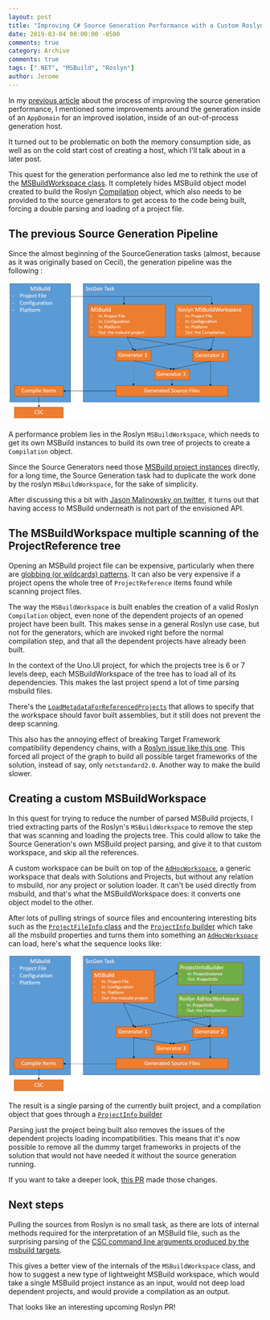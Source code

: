```yaml
---
layout: post
title: "Improving C# Source Generation Performance with a Custom Roslyn Workspace"
date: 2019-03-04 00:00:00 -0500
comments: true
category: Archive
comments: true
tags: [".NET", "MSBuild", "Roslyn"]
author: Jerome
---
```


In my [previous article](https://jaylee.org/archive/2019/01/06/improving-out-of-process-csharp-source-generation-performance.html) about the process of improving the source generation performance, I mentioned some improvements around the generation inside of an `AppDomain` for an improved isolation, inside of an out-of-process generation host.

It turned out to be problematic on both the memory consumption side, as well as on the cold start cost of creating a host, which I'll talk about in a later post.

This quest for the generation performance also led me to rethink the use of the [MSBuildWorkspace class](https://gist.github.com/DustinCampbell/32cd69d04ea1c08a16ae5c4cd21dd3a3). It completely hides MSBuild object model created to build the Roslyn [Compilation](https://docs.microsoft.com/en-us/dotnet/api/microsoft.codeanalysis.compilation?view=roslyn-dotnet) object, which also needs to be provided to the source generators to get access to the code being built, forcing a double parsing and loading of a project file.

<!-- more -->

## The previous Source Generation Pipeline

Since the almost beginning of the SourceGeneration tasks (almost, because as it was originally based on Cecil), the generation pipeline was the following :

![Source Generation flow](/assets/images/2019-03-04-srcgen-01.png)

A performance problem lies in the Roslyn `MSBuildWorkspace`, which needs to get its own MSBuild instances to build its own tree of projects to create a `Compilation` object.

Since the Source Generators need those [MSBuild project instances](https://github.com/nventive/Uno.SourceGeneration/blob/6912bc1a451c7b2652dddba4065b6b00b5584f3e/src/Uno.SourceGeneration.Engine.Shared/SourceGeneratorEngine.cs#L73) directly, for a long time, the Source Generation task had to duplicate the work done by the roslyn `MSBuildWorkspace`, for the sake of simplicity.

After discussing this a bit with [Jason Malinowsky on twitter](https://twitter.com/jasonmalinowski/status/1093179721351815168), it turns out that having access to MSBuild underneath is not part of the envisioned API.

## The MSBuildWorkspace multiple scanning of the ProjectReference tree

Opening an MSBuild project file can be expensive, particularly when there are [globbing (or wildcards) patterns](https://docs.microsoft.com/en-us/visualstudio/msbuild/import-element-msbuild?view=vs-2017#wildcards). It can also be very expensive if a project opens the whole tree of `ProjectReference` items found while scanning project files.

The way the `MSBuildWorkspace` is built enables the creation of a valid Roslyn `Compilation` object, even none of the dependent projects of an opened project have been built. This makes sense in a general Roslyn use case, but not for the generators, which are invoked right before the normal compilation step, and that all the dependent projects have already been built.

In the context of the Uno.UI project, for which the projects tree is 6 or 7 levels deep, each MSBuildWorkspace of the tree has to load all of its dependencies. This makes the last project spend a lot of time parsing msbuild files.

There's the [`LoadMetadataForReferencedProjects`](https://github.com/dotnet/roslyn/blob/aab7fd01a12e7a96961f1c75b2d97af46faed1dc/src/Workspaces/Core/MSBuild/MSBuild/MSBuildWorkspace.cs#L116) that allows to specify that the workspace should favor built assemblies, but it still does not prevent the deep scanning.

This also has the annoying effect of breaking Target Framework compatibility dependency chains, with a [Roslyn issue like this one](https://github.com/dotnet/roslyn/issues/23114). This forced all project of the graph to build all possible target frameworks of the solution, instead of say, only `netstandard2.0`. Another way to make the build slower.

## Creating a custom MSBuildWorkspace

In this quest for trying to reduce the number of parsed MSBuild projects, I tried extracting parts of the Roslyn's `MSBuildWorkspace` to remove the step that was scanning and loading the projects tree. This could allow to take the Source Generation's own MSBuild project parsing, and give it to that custom workspace, and skip all the references.

A custom workspace can be built on top of the [`AdHocWorkspace`](https://docs.microsoft.com/en-us/dotnet/api/microsoft.codeanalysis.adhocworkspace?view=roslyn-dotnet), a generic workspace that deals with Solutions and Projects, but without any relation to msbuild, nor any project or solution loader. It can't be used directly from msbuild, and that's what the MSBuildWorkspace does: it converts one object model to the other.

After lots of pulling strings of source files and encountering interesting bits such as the [`ProjectFileInfo` class](https://github.com/nventive/Uno.SourceGeneration/blob/6912bc1a451c7b2652dddba4065b6b00b5584f3e/src/Uno.SourceGeneration.Engine.Shared/Workspace/ProjectFileInfo.cs#L157) and the [`ProjectInfo` builder](https://github.com/nventive/Uno.SourceGeneration/blob/6912bc1a451c7b2652dddba4065b6b00b5584f3e/src/Uno.SourceGeneration.Engine.Shared/Workspace/ProjectInfoBuilder.cs#L67) which take all the msbuild properties and turns them into something an [`AdHocWorkspace`](https://docs.microsoft.com/en-us/dotnet/api/microsoft.codeanalysis.adhocworkspace?view=roslyn-dotnet) can load, here's what the sequence looks like:

![Source Generation flow](/assets/images/2019-03-04-srcgen-02.png)

The result is a single parsing of the currently built project, and a compilation object that goes through a [`ProjectInfo` builder](https://github.com/nventive/Uno.SourceGeneration/blob/6912bc1a451c7b2652dddba4065b6b00b5584f3e/src/Uno.SourceGeneration.Engine.Shared/Workspace/ProjectInfoBuilder.cs#L67)

Parsing just the project being built also removes the issues of the dependent projects loading incompatibilities. This means that it's now possible to remove all the dummy target frameworks in projects of the solution that would not have needed it without the source generation running.

If you want to take a deeper look, [this PR](https://github.com/nventive/Uno.SourceGeneration/pull/94) made those changes.

## Next steps

Pulling the sources from Roslyn is no small task, as there are lots of internal methods required for the interpretation of an MSBuild file, such as the surprising parsing of the [CSC command line arguments produced by the msbuild targets](https://github.com/nventive/Uno.SourceGeneration/blob/6912bc1a451c7b2652dddba4065b6b00b5584f3e/src/Uno.SourceGeneration.Engine.Shared/Workspace/ProjectFileInfo.cs#L157).

This gives a better view of the internals of the `MSBuildWorkspace` class, and how to suggest a new type of lightweight MSBuild workspace, which would take a single MSBuild project instance as an input, would not deep load dependent projects, and would provide a compilation as an output.

That looks like an interesting upcoming Roslyn PR!